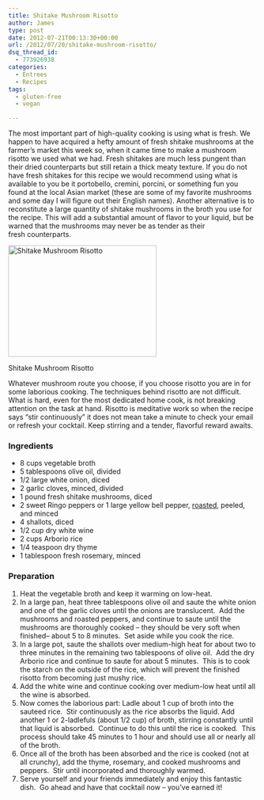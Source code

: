 ```yaml
---
title: Shitake Mushroom Risotto
author: James
type: post
date: 2012-07-21T00:13:30+00:00
url: /2012/07/20/shitake-mushroom-risotto/
dsq_thread_id:
  - 773926938
categories:
  - Entrees
  - Recipes
tags:
  - gluten-free
  - vegan

---
```

The most important part of high-quality cooking is using what is fresh. We happen to have acquired a hefty amount of fresh shitake mushrooms at the farmer&#8217;s market this week so, when it came time to make a mushroom risotto we used what we had. Fresh shitakes are much less pungent than their dried counterparts but still retain a thick meaty texture. If you do not have fresh shitakes for this recipe we would recommend using what is available to you be it portobello, cremini, porcini, or something fun you found at the local Asian market (these are some of my favorite mushrooms and some day I will figure out their English names). Another alternative is to reconstitute a large quantity of shitake mushrooms in the broth you use for the recipe. This will add a substantial amount of flavor to your liquid, but be warned that the mushrooms may never be as tender as their fresh counterparts.

<div id="attachment_1231" style="width: 310px" class="wp-caption alignright">
  <a href="{{% mediaroot %}}uploads/2012/07/shitake-risotto.jpg" rel="lightbox[1183]"><img class="size-medium wp-image-1231" title="Shitake Mushroom Risotto" src="{{% mediaroot %}}uploads/2012/07/shitake-risotto-300x225.jpg" alt="Shitake Mushroom Risotto" width="300" height="225" srcset="{{% mediaroot %}}uploads/2012/07/shitake-risotto-300x225.jpg 300w, {{% mediaroot %}}uploads/2012/07/shitake-risotto-400x300.jpg 400w, {{% mediaroot %}}uploads/2012/07/shitake-risotto.jpg 1000w" sizes="(max-width: 300px) 100vw, 300px" /></a>
  
  <p class="wp-caption-text">
    Shitake Mushroom Risotto
  </p>
</div>

Whatever mushroom route you choose, if you choose risotto you are in for some laborious cooking. The techniques behind risotto are not difficult. What is hard, even for the most dedicated home cook, is not breaking attention on the task at hand. Risotto is meditative work so when the recipe says &#8220;stir continuously&#8221; it does not mean take a minute to check your email or refresh your cocktail. Keep stirring and a tender, flavorful reward awaits.

### Ingredients

  * 8 cups vegetable broth
  * 5 tablespoons olive oil, divided
  * 1/2 large white onion, diced
  * 2 garlic cloves, minced, divided
  * 1 pound fresh shitake mushrooms, diced
  * 2 sweet Ringo peppers or 1 large yellow bell pepper, [roasted][1], peeled, and minced
  * 4 shallots, diced
  * 1/2 cup dry white wine
  * 2 cups Arborio rice
  * 1/4 teaspoon dry thyme
  * 1 tablespoon fresh rosemary, minced

### Preparation

  1. Heat the vegetable broth and keep it warming on low-heat.
  2. In a large pan, heat three tablespoons olive oil and saute the white onion and one of the garlic cloves until the onions are translucent.  Add the mushrooms and roasted peppers, and continue to saute until the mushrooms are thoroughly cooked &#8211; they should be very soft when finished&#8211; about 5 to 8 minutes.  Set aside while you cook the rice.
  3. In a large pot, saute the shallots over medium-high heat for about two to three minutes in the remaining two tablespoons of olive oil.  Add the dry Arborio rice and continue to saute for about 5 minutes.  This is to cook the starch on the outside of the rice, which will prevent the finished risotto from becoming just mushy rice.
  4. Add the white wine and continue cooking over medium-low heat until all the wine is absorbed.
  5. Now comes the laborious part: Ladle about 1 cup of broth into the sauteed rice.  Stir continuously as the rice absorbs the liquid. Add another 1 or 2-ladlefuls (about 1/2 cup) of broth, stirring constantly until that liquid is absorbed.  Continue to do this until the rice is cooked.  This process should take 45 minutes to 1 hour and should use all or nearly all of the broth.
  6. Once all of the broth has been absorbed and the rice is cooked (not at all crunchy), add the thyme, rosemary, and cooked mushrooms and peppers.  Stir until incorporated and thoroughly warmed.
  7. Serve yourself and your friends immediately and enjoy this fantastic dish.  Go ahead and have that cocktail now &#8211; you&#8217;ve earned it!

 [1]: http://kitchen.coseppi.com/2012/03/roasted-peppers/ "Roasted Peppers"